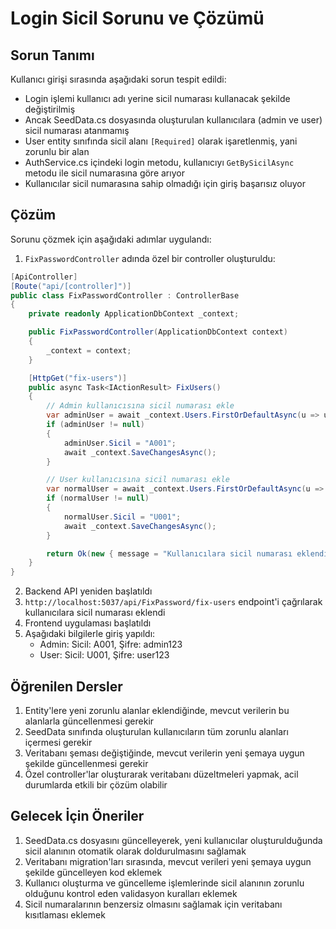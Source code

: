 # Login Sicil Sorunu ve Çözümü

## Sorun Tanımı

Kullanıcı girişi sırasında aşağıdaki sorun tespit edildi:
- Login işlemi kullanıcı adı yerine sicil numarası kullanacak şekilde değiştirilmiş
- Ancak SeedData.cs dosyasında oluşturulan kullanıcılara (admin ve user) sicil numarası atanmamış
- User entity sınıfında sicil alanı `[Required]` olarak işaretlenmiş, yani zorunlu bir alan
- AuthService.cs içindeki login metodu, kullanıcıyı `GetBySicilAsync` metodu ile sicil numarasına göre arıyor
- Kullanıcılar sicil numarasına sahip olmadığı için giriş başarısız oluyor

## Çözüm

Sorunu çözmek için aşağıdaki adımlar uygulandı:

1. `FixPasswordController` adında özel bir controller oluşturuldu:
```csharp
[ApiController]
[Route("api/[controller]")]
public class FixPasswordController : ControllerBase
{
    private readonly ApplicationDbContext _context;

    public FixPasswordController(ApplicationDbContext context)
    {
        _context = context;
    }

    [HttpGet("fix-users")]
    public async Task<IActionResult> FixUsers()
    {
        // Admin kullanıcısına sicil numarası ekle
        var adminUser = await _context.Users.FirstOrDefaultAsync(u => u.Username == "admin");
        if (adminUser != null)
        {
            adminUser.Sicil = "A001";
            await _context.SaveChangesAsync();
        }

        // User kullanıcısına sicil numarası ekle
        var normalUser = await _context.Users.FirstOrDefaultAsync(u => u.Username == "user");
        if (normalUser != null)
        {
            normalUser.Sicil = "U001";
            await _context.SaveChangesAsync();
        }

        return Ok(new { message = "Kullanıcılara sicil numarası eklendi. Admin: A001, User: U001" });
    }
}
```

2. Backend API yeniden başlatıldı
3. `http://localhost:5037/api/FixPassword/fix-users` endpoint'i çağrılarak kullanıcılara sicil numarası eklendi
4. Frontend uygulaması başlatıldı
5. Aşağıdaki bilgilerle giriş yapıldı:
   - Admin: Sicil: A001, Şifre: admin123
   - User: Sicil: U001, Şifre: user123

## Öğrenilen Dersler

1. Entity'lere yeni zorunlu alanlar eklendiğinde, mevcut verilerin bu alanlarla güncellenmesi gerekir
2. SeedData sınıfında oluşturulan kullanıcıların tüm zorunlu alanları içermesi gerekir
3. Veritabanı şeması değiştiğinde, mevcut verilerin yeni şemaya uygun şekilde güncellenmesi gerekir
4. Özel controller'lar oluşturarak veritabanı düzeltmeleri yapmak, acil durumlarda etkili bir çözüm olabilir

## Gelecek İçin Öneriler

1. SeedData.cs dosyasını güncelleyerek, yeni kullanıcılar oluşturulduğunda sicil alanının otomatik olarak doldurulmasını sağlamak
2. Veritabanı migration'ları sırasında, mevcut verileri yeni şemaya uygun şekilde güncelleyen kod eklemek
3. Kullanıcı oluşturma ve güncelleme işlemlerinde sicil alanının zorunlu olduğunu kontrol eden validasyon kuralları eklemek
4. Sicil numaralarının benzersiz olmasını sağlamak için veritabanı kısıtlaması eklemek 